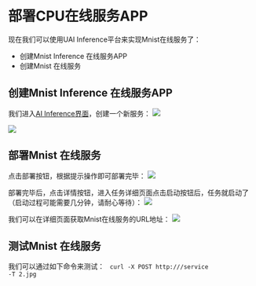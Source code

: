 

# 部署CPU在线服务APP
现在我们可以使用UAI Inference平台来实现Mnist在线服务了：

  * 创建Mnist Inference 在线服务APP
  * 创建Mnist 在线服务

## 创建Mnist Inference 在线服务APP
我们进入[AI Inference界面](https://console.ucloud.cn/uai)，创建一个新服务：
![](ai/uai-inference/images/tutorial/tf-mnist/创建ai服务.png)

![](ai/uai-inference/images/tutorial/tf-mnist/创建ai服务2.png)

## 部署Mnist 在线服务
点击部署按钮，根据提示操作即可部署完毕：
![](ai/uai-inference/images/tutorial/tf-mnist/部署.png)

部署完毕后，点击详情按钮，进入任务详细页面点击启动按钮后，任务就启动了（启动过程可能需要几分钟，请耐心等待）：
![](ai/uai-inference/images/tutorial/tf-mnist/启动.png)

我们可以在详细页面获取Mnist在线服务的URL地址：
![](ai/uai-inference/images/tutorial/tf-mnist/地址.png)

## 测试Mnist 在线服务
我们可以通过如下命令来测试：
<code>
curl -X POST http://<URL>/service -T 2.jpg
</code>

